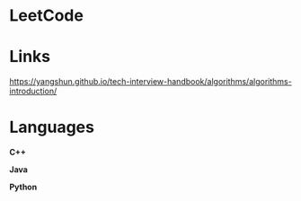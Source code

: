 # LeetCode

# Links
https://yangshun.github.io/tech-interview-handbook/algorithms/algorithms-introduction/

# Languages
**C++**

**Java**

**Python**



